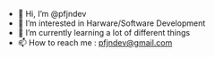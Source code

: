 - 👋 Hi, I’m @pfjndev
- 👀 I’m interested in Harware/Software Development
- 🌱 I’m currently learning a lot of different things
- 📫 How to reach me :	pfjndev@gmail.com

<!---
pfjndev/pfjndev is a ✨ special ✨ repository because its `README.md` (this file) appears on your GitHub profile.
You can click the Preview link to take a look at your changes.
--->
